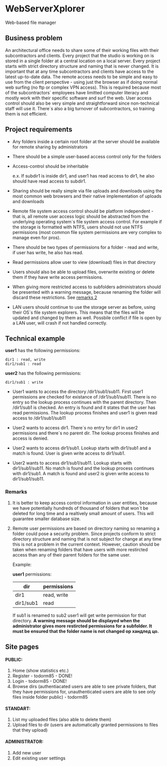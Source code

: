 # WebServerXplorer
Web-based file manager

## Business problem

   An architectural office needs to share some of their working files with their subcontractors and clients. Every project that the studio is working on is stored in a single folder at a central location on a local server. Every project starts with strict directory structure and naming that is never changed. It is important that at any time subcontractors and clients have access to the latest up-to-date data. The remote access needs to be simple and easy to use from the client perspective - using just the browser as if doing normal web surfing (no ftp or complex VPN access). This is required because most of the subcontractors\` employees have limitted computer literacy and mostly work with their specific software and surf the web. User access control should also be very simple and straightforward since non-technical staff will use it. There`s also a big turnover of subcontractors, so training them is not efficient.

## Project requirements

- Any folders inside a certain root folder at the server should be available for remote sharing by administrators

- There should be a simple user-based access control only for the folders

- Access-control should be inheritable

    e.x. If subdir1 is inside dir1, and user1 has read access to dir1, he also should have read access to subdir1.
    
- Sharing should be really simple via file uploads and downloads using the most common web browsers and their native implementation of uploads and downloads

- Remote file system access control should be platform independent - that is, all remote user access logic should be abstracted from the underlying operating system\`s file system access control. For example if the storage is formatted with NTFS, users should not use NTFS permissions (most common file system permissions are very complex to manage even for pros).

- There should be two types of permissions for a folder - read and write, if user has write, he also has read.

- Read permissions allow user to view (download) files in that directory

- Users should also be able to upload files, overwrite existing or delete them if they have write access permissions.

- When giving more restricted access to subfolders administrators should be presented with a warning message, because renaming the folder will discard these restrictions. See [remarks 2](#remarks)

- LAN users should continue to use the storage server as before, using their OS\`s file system explorers. This means that the files will be updated and changed by them as well. Possbile conflict if file is open by a LAN user, will crash if not handled correctly.

## Technical example

**user1** has the following permissions:
   
    dir1 : read, write
    dir1/sub1 : read

**user2** has the following permissions:
   
    dir1/sub1 : write

- User1 wants to access the directory /dir1/sub1/sub11. First user1 permissions are checked for existance of /dir1/sub1/sub11. There is no entry so the lookup process continues with the parent directory. Then /dir1/sub1 is checked. An entry is found and it states that the user has read permissions. The lookup process finishes and user1 is given read access to /dir1/sub1/sub11

- User2 wants to access dir1. There\`s no entry for dir1 in user2 permissions and there\`s no parent dir. The lookup process finishes and access is denied.

- User2 wants to access dir1/sub1. Lookup starts with dir1/sub1 and a match is found. User is given write access to dir1/sub1.

- User2 wants to access dir1/sub1/sub11. Lookup starts with dir1/sub1/sub11. No match is found and the lookup process continues with dir1/sub1. A match is found and user2 is given write access to dir1/sub1/sub11.

### Remarks
    
1. It is better to keep access control information in user entities, because we have potentially hundreds of thousand of folders that won`t be deleted for long time and a realtively small amount of users. This will guarantee smaller database size.

2. Remote user permissions are based on directory naming so renaming a folder could pose a security problem. Since projects conform to strict directory structure and naming that is not subject for change at any time this is not a problem in the current context. However, caution should be taken when renaming folders that have users with more restircted access than any of their parent folders for the same user.

    Example:

    **user1** permissions:

    dir | permissions
    --- | ---
    dir1 | read, write
    dir1/sub1 | read

    If sub1 is renamed to sub2 user1 will get write permission for that directory. **A warning message should be displayed when the administrator gives more restircted permissions for a subfolder. It must be ensured that the folder name is not changed ор хандлед цо.**

## Site pages

#### PUBLIC:
1. Home (show statistics etc.)
1. Register - todorm85 - DONE!
1. Login - todorm85 - DONE!
1. Browse dirs (authentiacated users are able to see private folders, that they have permissions for, unauthenticated users are able to see only files inside folder public) - todorm85

#### STANDART:
1. List my uploaded files (also able to delete them)
1. Upload files to dir (users are automatically granted permissions to files that they upload)

#### ADMINISTRATOR:
1. Add new user
1. Edit existing user settings